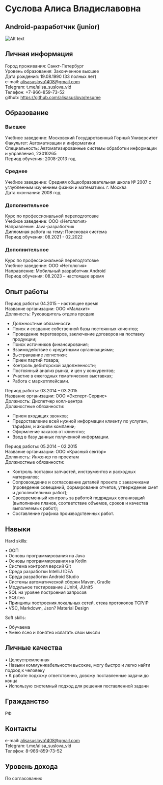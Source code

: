 # Суслова Алиса Владиславовна
## Android-разработчик (junior)

![Alt text](https://github.com/alisasuslova/resume-android/blob/main/%D0%A4%D0%BE%D1%82%D0%BE-250.png?raw=true)


## Личная информация

Город проживания: Санкт-Петербург<br>
Уровень образования: Законченное высшее<br>
Дата рождения: 19.08.1990 (33 полных лет)<br>
e-mail: alisasuslova1408@gmail.com<br>
Telegram: t.me/alisa_suslova_vld<br>
Телефон: +7-966-859-73-52<br>
github: https://github.com/alisasuslova/resume <br>

## Образование
### Высшее
Учебное заведение:	Московский Государственный Горный Университет<br>
Факультет:	Автоматизации и информатики<br>
Специальность:	Автоматизированные системы обработки информации и управления, 23010265<br>
Период обучения:	2008-2013 год<br>

### Среднее	
Учебное заведение:	Средняя общеобразовательная школа № 2007 с углубленным изучением физики и математики. г. Москва<br>
Дата окончания:	2008 год<br>


### Дополнительное	
Курс по профессиональной переподготовке<br>
Учебное заведение:	ООО «Нетология»<br>
Направление:	Java-разработчик<br>
Дипломная работа на тему:	Поисковая система<br>
Период обучения:	08.2021 - 02.2022<br>

### Дополнительное
Курс по профессиональной переподготовке<br>
Учебное заведение:	ООО «Нетология»<br>
Направление:	Мобильный разработчик Android<br>
Период обучения:	08.2023 – настоящее время<br>

## Опыт работы

Период работы:	04.2015 – настоящее время<br>
Название организации:	ООО «Малахит»<br>
Должность:	Руководитель отдела продаж<br>
- Должностные обязанности:<br>
- Поиск и создание собственной базы постоянных клиентов;
- Проведение переговоров, заключение договоров на поставку продукции;<br>
- Поиск источников финансирования;<br>
- Взаимодействие с кредитными организациями;<br>
- Выстраивание логистики;<br>
- Прием партий товара;<br>
- Контроль дебиторской задолженности;<br>
- Постоянный анализ рынка, и цен у конкурентов;<br>
- Участие в ежегодных тематических выставках;<br>
- Работа с маркетплейсами.<br>

Период работы:	03.2014 – 03.2015<br>
Название организации:	ООО «Эксперт-Сервис»<br>
Должность:	Диспетчер колл-центра<br>
Должностные обязанности:<br>
- Прием входящих звонков;
- Предоставление всей нужной информации клиенту по услугам, тарифам, и акциям компании;
- Оформление заказов от клиентов;
- Ввод в базу данных полученной информации.

Период работы:	05.2014 – 02.2015<br>
Название организации:	ООО «Красный сектор»<br>
Должность:	Инженер по проектам<br>
Должностные обязанности:<br>
- Контроль поставки запчастей, инструментов и расходных материалов;
- Сопровождение и согласование деталей проекта с заказчиками (проведение совещаний, формирование отчетов, утверждение смет и дополнительных работ);
- Своевременный контроль за работой подрядных организаций (выполнение планов, соответствие объемов, сроков и качества выполняемых работ);
- Составление графика производственных работ.

## Навыки

Hard skills:

•	ООП<br>
•	Основы программирования на Java<br>
•	Основы программирования на Kotlin<br>
•	Система контроля версий Git<br>
•	Среда разработки IntelliJ IDEA<br>
•	Среда разработки Android Studio<br>
•	Системы автоматической сборки Maven, Gradle<br>
•	Модульное тестирование JUnit4, JUnit5<br>
•	SQL на уровне построения запросов<br>
•	SQLiteв<br>
•	Принципы построения локальных сетей, стека протоколов TCP/IP<br>
•	VSC, Markdown, Json? Material Design<br>

Soft skills:

•	Обучаема<br>
•	Умею ясно и понятно излагать свои мысли<br>

## Личные качества

•	Целеустремленная<br>
•	Навыки коммуникабельности высокие, могу быстро и легко найти подход к человеку<br>
•	К работе подхожу ответственно, довожу поставленные задачи до конца<br>
•	Использую системный подход для решения поставленной задачи<br>

## Гражданство
РФ

## Контакты
e-mail:	alisasuslova1408@gmail.com<br>
Telegram:	t.me/alisa_suslova_vld<br>
Телефон:	8-966-859-73-52<br>
	
## Уровень дохода
По согласованию
